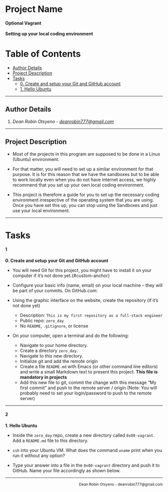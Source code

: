 # Project Name
**Optional Vagrant**
<br></br>
**Setting up your local coding environment**
# Table of Contents
- [Author Details](#author-details)
- [Project Description](#project-description)
- [Tasks](#tasks)
	- [0. Create and setup your Git and GitHub account](#1)
	- [1. Hello Ubuntu](#2)
---
## Author Details
1. *Dean Robin Otsyeno - deanrobin777@gmail.com*
---
## Project Description
- Most of the projects in this program are supposed to be done in a Linux (Ubuntu) environment.

- For that matter, you will need to set up a similar environment for that purpose. It is for this reason
that we have the sandboxes but to be able to work locally even when you do not have internet
access, we highly recommend that you set up your own local coding environment.

- This project is therefore a guide for you to set up the necessary coding environment irrespective
of the operating system that you are using. Once you have set this up, you can stop using the
Sandboxes and just use your local environment.
---
# Tasks
#### 1
**0. Create and setup your Git and GitHub account**
- You will need Git for this project, you might have to install it on your computer if it’s not done yet.{#custom-anchor}

- Configure your basic info (name, email) on your local machine – they will be part of your commits.
On GitHub.com:

- Using the graphic interface on the website, create the repository (if it’s not done yet)
	- Description: `This is my first repository as a full-stack engineer`
	- Public repo: `zero_day`
	- No `README`, `.gitignore`, or license
- On your computer, open a terminal and do the following:

	- Navigate to your home directory.
	- Create a directory `zero_day`.
	- Navigate to this new directory.
	- Initialize git and add the remote origin
	- Create a file `README.md` with Emacs (or other command line editors) and write a small Markdown text to present this project. **This file is mandatory in projects**
	- Add this new file to git, commit the change with this message “My first commit” and push to the remote server / origin (Note: You will probably need to set your login/password to push to the remote server)
---
#### 2
**1. Hello Ubuntu**
- Inside the `zero_day` repo, create a new directory called `0x00-vagrant`. Add a `README.md` file to this directory.

- `ssh` into your Ubuntu VM. What does the command `uname` print when you run it without any option?

- Type your answer into a file in the `0x00-vagrant` directory and push it to GitHub. Name your file accordingly as shown below.
---
<div align="right">
  <sub>Dean Robin Otsyeno - deanrobin777@gmail.com</sub>
</div>
